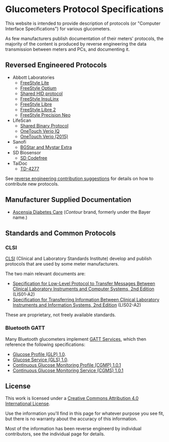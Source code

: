<!--
SPDX-FileCopyrightText: 2016 The Glucometer Protocols Authors

SPDX-License-Identifier: CC-BY-SA-4.0
-->

# Glucometers Protocol Specifications

This website is intended to provide description of protocols (or "Computer
Interface Specifications") for various glucometers.

As few manufacturers publish documentation of their meters' protocols, the
majority of the content is produced by reverse engineering the data transmission
between meters and PCs, and documenting it.

## Reversed Engineered Protocols

* Abbott Laboratories
    - [FreeStyle Lite](abbott/freestyle-lite.md)
    - [FreeStyle Optium](abbott/freestyle-optium.md)
    - [Shared HID protocol](abbott/shared-hid-protocol.md)
    - [FreeStyle InsuLinx](abbott/freestyle-insulinx.md)
    - [FreeStyle Libre](abbott/freestyle-libre.md)
    - [FreeStyle Libre 2](abbott/freestyle-libre-2.md)
    - [FreeStyle Precision Neo](abbott/freestyle-precision-neo.md)
* LifeScan
    - [Shared Binary Protocol](lifescan/shared-binary-protocol.md)
    - [OneTouch Verio IQ](lifescan/onetouch-verio-iq.md)
    - [OneTouch Verio (2015)](lifescan/onetouch-verio-2015.md)
* Sanofi
    - [BGStar and Mystar Extra](sanofi/bgstar-mystar.md)
* SD Biosensor
    - [SD Codefree](sd-biosensor/codefree.md)
* TaiDoc
    - [TD-4277](taidoc/td4277.md)

See [reverse engineering contribution
suggestions](contributing/reverse-engineered.md) for details on how to
contribute new protocols.

## Manufacturer Supplied Documentation

* [Ascensia Diabetes Care](http://protocols.ascensia.com/Programming-Guide.aspx)
  (_Contour_ brand, formerly under the Bayer name.)

## Standards and Common Protocols

### CLSI

[CLSI](https://clsi.org/) (Clinical and Laboratory Standards Institute) develop
and publish protocols that are used by some meter manufacturers.

The two main relevant documents are:

 * [Specification for Low-Level Protocol to Transfer Messages Between Clinical
   Laboratory Instruments and Computer Systems, 2nd
   Edition](https://clsi.org/standards/products/automation-and-informatics/documents/lis01/)
   (LIS01-A2)
 * [Specification for Transferring Information Between Clinical Laboratory
   Instruments and Information Systems, 2nd
   Edition](https://clsi.org/standards/products/automation-and-informatics/documents/lis02/)
   (LIS02-A2)

These are proprietary, not freely available standards.

### Bluetooth GATT

Many Bluetooth glucometers implement [GATT
Services](https://www.bluetooth.com/specifications/gatt/services/), which then
reference the following specifications:

 * [Glucose Profile (GLP)
   1.0](https://www.bluetooth.org/DocMan/handlers/DownloadDoc.ashx?doc_id=248025).
 * [Glucose Service (GLS)
   1.0](https://www.bluetooth.org/docman/handlers/downloaddoc.ashx?doc_id=248026).
 * [Continuous Glucose Monitoring Profile (CGMP)
   1.0.1](https://www.bluetooth.org/docman/handlers/downloaddoc.ashx?doc_id=310501)
 * [Continuous Glucose Monitoring Service (CGMS)
   1.0.1](https://www.bluetooth.org/docman/handlers/downloaddoc.ashx?doc_id=310502)

## License

This work is licensed under a [Creative Commons Attribution 4.0 International
License](https://creativecommons.org/licenses/by/4.0/).

Use the information you'll find in this page for whatever purpose you see fit,
but there is no warranty about the accuracy of this information.

Most of the information has been reverse engineerd by individual contributors,
see the individual page for details.

